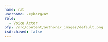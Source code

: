 ```yaml
---
name: rat
username: .cyborgcat
role:
  - Voice Actor
pfp: /src/content/authors/_images/default.png
isArchived: false
---
```

